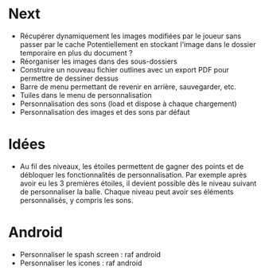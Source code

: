 # Next
* Récupérer dynamiquement les images modifiées par le joueur sans passer par le cache
  Potentiellement en stockant l'image dans le dossier temporaire en plus du document ?
* Réorganiser les images dans des sous-dossiers
* Construire un nouveau fichier outlines avec un export PDF pour permettre de dessiner dessus
* Barre de menu permettant de revenir en arrière, sauvegarder, etc.
* Tuiles dans le menu de personnalisation
* Personnalisation des sons (load et dispose à chaque chargement)
* Personnalisation des images et des sons par défaut

# Idées
* Au fil des niveaux, les étoiles permettent de gagner des points et de débloquer les fonctionnalités de
  personnalisation. Par exemple après avoir eu les 3 premières étoiles, il devient possible dès le niveau
  suivant de personnaliser la balle. Chaque niveau peut avoir ses éléments personnalisés, y compris les
  sons.

# Android
* Personnaliser le spash screen : raf android
* Personnaliser les icones : raf android

